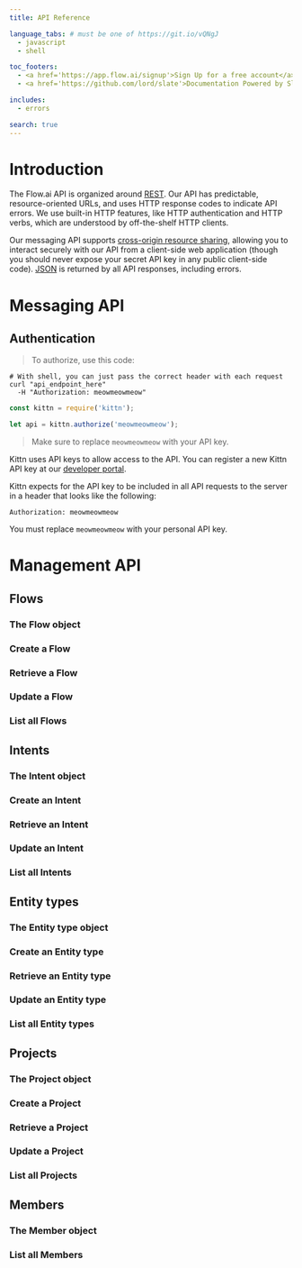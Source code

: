 ```yaml
---
title: API Reference

language_tabs: # must be one of https://git.io/vQNgJ
  - javascript
  - shell

toc_footers:
  - <a href='https://app.flow.ai/signup'>Sign Up for a free account</a>
  - <a href='https://github.com/lord/slate'>Documentation Powered by Slate</a>

includes:
  - errors

search: true
---
```


# Introduction

The Flow.ai API is organized around [REST](http://en.wikipedia.org/wiki/Representational_State_Transfer). Our API has predictable, resource-oriented URLs, and uses HTTP response codes to indicate API errors. We use built-in HTTP features, like HTTP authentication and HTTP verbs, which are understood by off-the-shelf HTTP clients.


Our messaging API supports [cross-origin resource sharing](http://en.wikipedia.org/wiki/Cross-origin_resource_sharing), allowing you to interact securely with our API from a client-side web application (though you should never expose your secret API key in any public client-side code). [JSON](http://www.json.org/) is returned by all API responses, including errors.

# Messaging API

## Authentication

> To authorize, use this code:

```shell
# With shell, you can just pass the correct header with each request
curl "api_endpoint_here"
  -H "Authorization: meowmeowmeow"
```

```javascript
const kittn = require('kittn');

let api = kittn.authorize('meowmeowmeow');
```

> Make sure to replace `meowmeowmeow` with your API key.

Kittn uses API keys to allow access to the API. You can register a new Kittn API key at our [developer portal](http://example.com/developers).

Kittn expects for the API key to be included in all API requests to the server in a header that looks like the following:

`Authorization: meowmeowmeow`

<aside class="notice">
You must replace <code>meowmeowmeow</code> with your personal API key.
</aside>

# Management API

## Flows

### The Flow object

### Create a Flow

### Retrieve a Flow

### Update a Flow

### List all Flows

## Intents

### The Intent object

### Create an Intent

### Retrieve an Intent

### Update an Intent

### List all Intents

## Entity types

### The Entity type object

### Create an Entity type

### Retrieve an Entity type

### Update an Entity type

### List all Entity types

## Projects

### The Project object

### Create a Project

### Retrieve a Project

### Update a Project

### List all Projects

## Members

### The Member object

### List all Members
